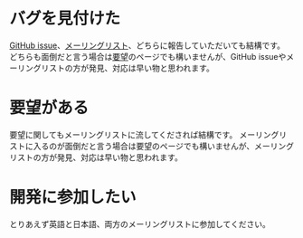 # バグを見付けた #

[GitHub issue](https://github.com/uim/uim/issues?state=open)、[メーリングリスト](MailingList.md)、どちらに報告していただいても結構です。
どちらも面倒だと言う場合は[要望](Request_uim.md)のページでも構いませんが、GitHub issueやメーリングリストの方が発見、対応は早い物と思われます。

# 要望がある #

要望に関してもメーリングリストに流してくだされば結構です。
メーリングリストに入るのが面倒だと言う場合は要望のページでも構いませんが、メーリングリストの方が発見、対応は早い物と思われます。

# 開発に参加したい #

とりあえず英語と日本語、両方のメーリングリストに参加してください。